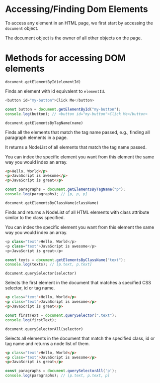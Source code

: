 # Accessing/Finding Dom Elements

To access any element in an HTML page, we first start by accessing the `document` object.

The document object is the owner of all other objects on the page.

# Methods for accessing DOM elements

`document.getElementById(elementId)`

Finds an element with id equivalent to `elementId`.
```js
<button id="my-button">Click Me</button>
```
```js
const button = document.getElementById("my-button");
console.log(button); // <button id="my-button">Click Me</button>
```

`document.getElementsByTagName(name)`

Finds all the elements that match the tag name passed, e.g., finding all paragraph elements in a page.

It returns a NodeList of all elements that match the tag name passed.

You can index the specific element you want from this element the same way you would index an array.
```html
<p>Hello, World</p>
<p>JavaScript is awesome</p>
<p>JavaScript is great</p>
```
```js
const paragraphs = document.getElementsByTagName("p");
console.log(paragraphs); // [p, p, p]
```

`document.getElementsByClassName(className)`

Finds and returns a NodeList of all HTML elements with class attribute similar to the class specified.

You can index the specific element you want from this element the same way you would index an array.
```js
<p class="text">Hello, World</p>
<p class="text">JavaScript is awesome</p>
<p>JavaScript is great</p>
```
```js
const texts = document.getElementsByClassName("text");
console.log(texts); // [p.text, p.text]
```

`document.querySelector(selector)`

Selects the first element in the document that matches a specified CSS selector, id or tag name.
```html
<p class="text">Hello, World</p>
<p class="text">JavaScript is awesome</p>
<p>JavaScript is great</p>
```
```js
const firstText = document.querySelector(".text");
console.log(firstText);
```

`document.querySelectorAll(selector)`

Selects all elements in the document that match the specified class, id or tag name and returns a node list of them.
```html
<p class="text">Hello, World</p>
<p class="text">JavaScript is awesome</p>
<p>JavaScript is great</p>
```
```js
const paragraphs = document.querySelectorAll('p');
console.log(paragraphs); // [p.text, p.text, p]
```